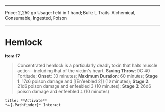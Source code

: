 
---
Price: 2,250 gp
Usage: held in 1 hand;
Bulk: L
Traits: Alchemical, Consumable, Ingested, Poison

---

# Hemlock

**Item 17**

> Concentrated hemlock is a particularly deadly toxin that halts muscle action—including that of the victim's heart.
**Saving Throw**: DC 40 Fortitude;
**Onset**: 30 minutes;
**Maximum Duration**: 60 minutes;
**Stage 1**: 17d6 poison damage and [[Enfeebled 2]] (10 minutes);
**Stage 2**: 21d6 poison damage and enfeebled 3 (10 minutes);
**Stage 3**: 26d6 poison damage and enfeebled 4 (10 minutes)

```ad-embed-ability
title: **Activate**
*⬻{.Pathfinder}* Interact 
```
